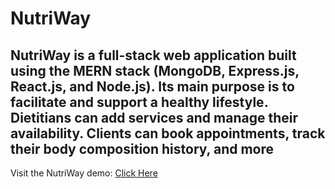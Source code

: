 # NutriWay
NutriWay is a full-stack web application built using the MERN stack (MongoDB, Express.js, React.js, and Node.js).
Its main purpose is to facilitate and support a healthy lifestyle.
Dietitians can add services and manage their availability.
Clients can book appointments, track their body composition history, and more
----------
Visit the NutriWay demo: [Click Here](https://youtu.be/emcsq5-eOOQ?si=PCnsUIoNL4udcSXI)
